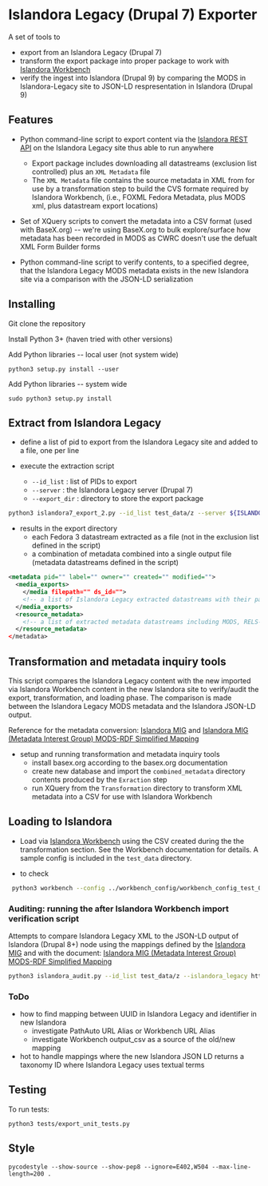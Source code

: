 # Islandora Legacy (Drupal 7) Exporter

A set of tools to

* export from an Islandora Legacy (Drupal 7)
* transform the export package into proper package to work with [Islandora Workbench](https://github.com/mjordan/islandora_workbench)
* verify the ingest into Islandora (Drupal 9) by comparing the MODS in Islandora-Legacy site to JSON-LD respresentation in Islandora (Drupal 9)

## Features

* Python command-line script to export content via the [Islandora REST API](https://github.com/discoverygarden/islandora_rest) on the Islandora Legacy site thus able to run anywhere
  * Export package includes downloading all datastreams (exclusion list controlled) plus an `XML Metadata` file
  * The `XML Metadata` file contains the source metadata in XML from for use by a transformation step to build the CVS formate required by Islandora Workbench, (i.e., FOXML Fedora Metadata, plus MODS xml, plus datastream export locations)

* Set of XQuery scripts to convert the metadata into a CSV format (used with BaseX.org) -- we're using BaseX.org to bulk explore/surface how metadata has been recorded in MODS as CWRC doesn't use the defualt XML Form Builder forms

* Python command-line script to verify contents, to a specified degree, that the Islandora Legacy MODS metadata exists in the new Islandora site via a comparison with the JSON-LD serialization

## Installing

Git clone the repository

Install Python 3+ (haven tried with other versions)

Add Python libraries -- local user (not system wide)

`python3 setup.py install --user`

Add Python libraries -- system wide

`sudo python3 setup.py install`

## Extract from Islandora Legacy

* define a list of pid to export from the Islandora Legacy site and added to a file, one per line

* execute the extraction script
  * `--id_list` : list of PIDs to export
  * `--server` : the Islandora Legacy server (Drupal 7)
  * `--export_dir` : directory to store the export package

``` bash
python3 islandora7_export_2.py --id_list test_data/z --server ${ISLANDORA_LEGACY:-https://example.com} --export_dir /tmp/z/
```

* results in the export directory
  * each Fedora 3 datastream extracted as a file (not in the exclusion list defined in the script)
  * a combination of metadata combined into a single output file (metadata datastreams defined in the script) 

``` xml
<metadata pid="" label="" owner="" created="" modified="">
  <media_exports>
    </media filepath="" ds_id="">
    <!-- a list of Islandora Legacy extracted datastreams with their path and datastream id -->
  </media_exports>
  <resource_metadata>
    <!-- a list of extracted metadata datastreams including MODS, RELS-EXT, ect. -->
  </resource_metadata>
</metadata>
```

## Transformation and metadata inquiry tools

This script compares the Islandora Legacy content with the new imported via Islandora Workbench content in the new Islandora site to verify/audit the export, transformation, and loading phase. The comparison is made between the Islandora Legacy MODS metadata and the Islandora JSON-LD output.

Reference for the metadata conversion: [Islandora MIG](https://github.com/islandora-interest-groups/Islandora-Metadata-Interest-Group/wiki/MIG-MODS-to-RDF-Working-Documents) and [Islandora MIG (Metadata Interest Group) MODS-RDF Simplified Mapping](https://docs.google.com/spreadsheets/d/18u2qFJ014IIxlVpM3JXfDEFccwBZcoFsjbBGpvL0jJI/edit#gid=0)

* setup and running transformation and metadata inquiry tools
  * install basex.org according to the basex.org documentation
  * create new database and import the `combined_metadata` directory contents produced by the `Exraction` step
  * run XQuery from the `Transformation` directory to transform XML metadata into a CSV for use with Islandora Workbench

## Loading to Islandora

* Load via [Islandora Workbench](https://github.com/mjordan/islandora_workbench) using the CSV created during the the transformation section. See the Workbench documentation for details. A sample config is included in the `test_data` directory.

* to check

``` bash
 python3 workbench --config ../workbench_config/workbench_config_test_02.yaml --check
 ```

### Auditing: running the after Islandora Workbench import verification script

Attempts to compare Islandora Legacy XML to the JSON-LD output of Islandora (Drupal 8+) node using the mappings defined by the [Islandora MIG](https://github.com/islandora-interest-groups/Islandora-Metadata-Interest-Group/wiki/MIG-MODS-to-RDF-Working-Documents) and with the document: [Islandora MIG (Metadata Interest Group) MODS-RDF Simplified Mapping](https://docs.google.com/spreadsheets/d/18u2qFJ014IIxlVpM3JXfDEFccwBZcoFsjbBGpvL0jJI/edit#gid=0)

``` bash
python3 islandora_audit.py --id_list test_data/z --islandora_legacy https://example.com/ --islandora https://example_9.com/ --comparison_config test_data/comparison_config.sample.json
```

### ToDo

* how to find mapping between UUID in Islandora Legacy and identifier in new Islandora
  * investigate PathAuto URL Alias or Workbench URL Alias
  * investigate Workbench output_csv as a source of the old/new mapping
* hot to handle mappings where the new Islandora JSON LD returns a taxonomy ID where Islandora Legacy uses textual terms

## Testing

To run tests:

`python3 tests/export_unit_tests.py`

## Style

`pycodestyle --show-source --show-pep8 --ignore=E402,W504 --max-line-length=200 .`
